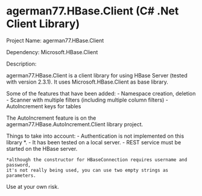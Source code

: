 # agerman77.HBase.Client (C# .Net Client Library)

Project Name: agerman77.HBase.Client

Dependency: Microsoft.HBase.Client

Description:

agerman77.HBase.Client is a client library for using HBase Server (tested with version 2.3.1). It uses Microsoft.HBase.Client as base library.

Some of the features that have been added:
	-	Namespace creation, deletion
	-	Scanner with multiple filters (including multiple column filters)
	-	AutoIncrement keys for tables

The AutoIncrement feature is on the agerman77.HBase.AutoIncrement.Client library project.

Things to take into account: 
	-	Authentication is not implemented on this library *. 
	-	It has been tested on a local server. 
	-	REST service must be started on the HBase server.

	*although the constructor for HBaseConnection requires username and password, 
	it's not really being used, you can use two empty strings as parameters.

Use at your own risk.

